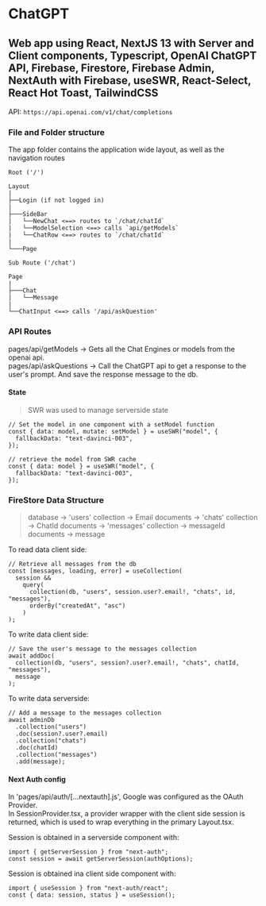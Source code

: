# ChatGPT

## Web app using React, NextJS 13 with Server and Client components, Typescript, OpenAI ChatGPT API, Firebase, Firestore, Firebase Admin, NextAuth with Firebase, useSWR, React-Select, React Hot Toast, TailwindCSS

API: `https://api.openai.com/v1/chat/completions`

### File and Folder structure

The app folder contains the application wide layout, as well as the navigation routes

```
Root ('/')

Layout
|
├──Login (if not logged in)
|
├───SideBar
|   └──NewChat <==> routes to `/chat/chatId`
|   └──ModelSelection <==> calls `api/getModels`
|   └──ChatRow <==> routes to `/chat/chatId`
|
└───Page

Sub Route ('/chat')

Page
|
├───Chat
|   └──Message
|
└──ChatInput <==> calls '/api/askQuestion'

```

### API Routes

pages/api/getModels -> Gets all the Chat Engines or models from the openai api.  
pages/api/askQuestions -> Call the ChatGPT api to get a response to the user's prompt. And save the response message to the db.

#### State

> SWR was used to manage serverside state

    // Set the model in one component with a setModel function
    const { data: model, mutate: setModel } = useSWR("model", {
      fallbackData: "text-davinci-003",
    });

    // retrieve the model from SWR cache
    const { data: model } = useSWR("model", {
      fallbackData: "text-davinci-003",
    });

### FireStore Data Structure

> database -> 'users' collection -> Email documents -> 'chats' collection -> ChatId documents -> 'messages' collection -> messageId documents -> message

To read data client side:

    // Retrieve all messages from the db
    const [messages, loading, error] = useCollection(
      session &&
        query(
          collection(db, "users", session.user?.email!, "chats", id, "messages"),
          orderBy("createdAt", "asc")
        )
    );

To write data client side:

    // Save the user's message to the messages collection
    await addDoc(
      collection(db, "users", session?.user?.email!, "chats", chatId, "messages"),
      message
    );

To write data serverside:

    // Add a message to the messages collection
    await adminDb
      .collection("users")
      .doc(session?.user?.email)
      .collection("chats")
      .doc(chatId)
      .collection("messages")
      .add(message);

#### Next Auth config

In 'pages/api/auth/[...nextauth].js', Google was configured as the OAuth Provider.  
In SessionProvider.tsx, a provider wrapper with the client side session is returned, which is used to wrap everything in the primary Layout.tsx.

Session is obtained in a serverside component with:

    import { getServerSession } from "next-auth";
    const session = await getServerSession(authOptions);

Session is obtained ina client side component with:

    import { useSession } from "next-auth/react";
    const { data: session, status } = useSession();
